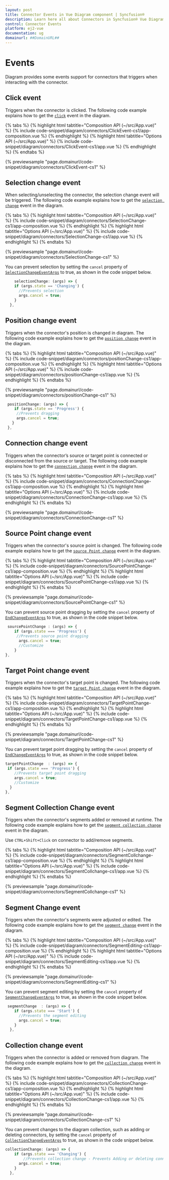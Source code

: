 ```yaml
---
layout: post
title: Connector Events in Vue Diagram component | Syncfusion®
description: Learn here all about Connectors in Syncfusion® Vue Diagram component of Syncfusion Essential® JS 2 and more.
control: Connector Events 
platform: ej2-vue
documentation: ug
domainurl: ##DomainURL##
---
```

# Events

Diagram provides some events support for connectors that triggers when interacting with the connector.

## Click event

Triggers when the connector is clicked. The following code example explains how to get the [`click`](https://ej2.syncfusion.com/vue/documentation/api/diagram/iclickeventargs/) event in the diagram.

{% tabs %}
{% highlight html tabtitle="Composition API (~/src/App.vue)" %}
{% include code-snippet/diagram/connectors/ClickEvent-cs1/app-composition.vue %}
{% endhighlight %}
{% highlight html tabtitle="Options API (~/src/App.vue)" %}
{% include code-snippet/diagram/connectors/ClickEvent-cs1/app.vue %}
{% endhighlight %}
{% endtabs %}
        
{% previewsample "page.domainurl/code-snippet/diagram/connectors/ClickEvent-cs1" %}

## Selection change event

When selecting/unselecting the connector, the selection change event will be triggered.
The following code example explains how to get the [`selection change`](https://ej2.syncfusion.com/vue/documentation/api/diagram/#selectionchange) event in the diagram.

{% tabs %}
{% highlight html tabtitle="Composition API (~/src/App.vue)" %}
{% include code-snippet/diagram/connectors/SelectionChange-cs1/app-composition.vue %}
{% endhighlight %}
{% highlight html tabtitle="Options API (~/src/App.vue)" %}
{% include code-snippet/diagram/connectors/SelectionChange-cs1/app.vue %}
{% endhighlight %}
{% endtabs %}
        
{% previewsample "page.domainurl/code-snippet/diagram/connectors/SelectionChange-cs1" %}

 You can prevent selection by setting the `cancel` property of [`SelectionChangeEventArgs`](https://ej2.syncfusion.com/vue/documentation/api/diagram/iselectionchangeeventargs/) to true, as shown in the code snippet below.

```ts
    selectionChange: (args) => {
    if (args.state == 'Changing') {
      //Prevents selection
      args.cancel = true;
    }
  },
```

## Position change event

Triggers when the connector's position is changed in diagram.
The following code example explains how to get the [`position change`](https://ej2.syncfusion.com/vue/documentation/api/diagram/idraggingeventargs/) event in the diagram.

{% tabs %}
{% highlight html tabtitle="Composition API (~/src/App.vue)" %}
{% include code-snippet/diagram/connectors/positionChange-cs1/app-composition.vue %}
{% endhighlight %}
{% highlight html tabtitle="Options API (~/src/App.vue)" %}
{% include code-snippet/diagram/connectors/positionChange-cs1/app.vue %}
{% endhighlight %}
{% endtabs %}
        
{% previewsample "page.domainurl/code-snippet/diagram/connectors/positionChange-cs1" %}

 ```ts
  positionChange: (args) => {
     if (args.state == 'Progress') {
      //Prevents dragging
      args.cancel = true;
    }
  },

```

## Connection change event

Triggers when the connector’s source or target point is connected or disconnected from the source or target.
The following code example explains how to get the [`connection change`](https://ej2.syncfusion.com/vue/documentation/api/diagram/iconnectionchangeeventargs/) event in the diagram.

{% tabs %}
{% highlight html tabtitle="Composition API (~/src/App.vue)" %}
{% include code-snippet/diagram/connectors/ConnectionChange-cs1/app-composition.vue %}
{% endhighlight %}
{% highlight html tabtitle="Options API (~/src/App.vue)" %}
{% include code-snippet/diagram/connectors/ConnectionChange-cs1/app.vue %}
{% endhighlight %}
{% endtabs %}
        
{% previewsample "page.domainurl/code-snippet/diagram/connectors/ConnectionChange-cs1" %}

## Source Point change event

Triggers when the connector's source point is changed.
The following code example explains how to get the [`source Point change`](https://ej2.syncfusion.com/vue/documentation/api/diagram/iEndChangeEventArgs/) event in the diagram.

{% tabs %}
{% highlight html tabtitle="Composition API (~/src/App.vue)" %}
{% include code-snippet/diagram/connectors/SourcePointChange-cs1/app-composition.vue %}
{% endhighlight %}
{% highlight html tabtitle="Options API (~/src/App.vue)" %}
{% include code-snippet/diagram/connectors/SourcePointChange-cs1/app.vue %}
{% endhighlight %}
{% endtabs %}
        
{% previewsample "page.domainurl/code-snippet/diagram/connectors/SourcePointChange-cs1" %}

 You can prevent source point dragging by setting the `cancel` property of [`EndChangeEventArgs`](https://ej2.syncfusion.com/vue/documentation/api/diagram/iEndChangeEventArgs/) to true, as shown in the code snippet below.

```javascript
 sourcePointChange : (args) => {
    if (args.state === 'Progress') {
     //Prevents source point dragging
      args.cancel = true;
      //Customize
    }
},
```

## Target Point change event

Triggers when the connector's target point is changed.
The following code example explains how to get the [`target Point change`](https://ej2.syncfusion.com/vue/documentation/api/diagram/iEndChangeEventArgs/) event in the diagram.

{% tabs %}
{% highlight html tabtitle="Composition API (~/src/App.vue)" %}
{% include code-snippet/diagram/connectors/TargetPointChange-cs1/app-composition.vue %}
{% endhighlight %}
{% highlight html tabtitle="Options API (~/src/App.vue)" %}
{% include code-snippet/diagram/connectors/TargetPointChange-cs1/app.vue %}
{% endhighlight %}
{% endtabs %}
        
{% previewsample "page.domainurl/code-snippet/diagram/connectors/TargetPointChange-cs1" %}

 You can prevent target point dragging by setting the `cancel` property of [`EndChangeEventArgs`](https://ej2.syncfusion.com/vue/documentation/api/diagram/iEndChangeEventArgs/) to true, as shown in the code snippet below.

```javascript
targetPointChange  : (args) => {
 if (args.state === 'Progress') {
    //Prevents target point dragging
    args.cancel = true;
    //Customize
  }
},
```

## Segment Collection Change event

Triggers when the connector's segments added or removed at runtime.
The following code example explains how to get the [`segment collection change`](https://ej2.syncfusion.com/vue/documentation/api/diagram/iSegmentCollectionChangeEventArgs/) event in the diagram. 

Use `CTRL+Shift+Click` on connector to add/remove segments.

{% tabs %}
{% highlight html tabtitle="Composition API (~/src/App.vue)" %}
{% include code-snippet/diagram/connectors/SegmentCollchange-cs1/app-composition.vue %}
{% endhighlight %}
{% highlight html tabtitle="Options API (~/src/App.vue)" %}
{% include code-snippet/diagram/connectors/SegmentCollchange-cs1/app.vue %}
{% endhighlight %}
{% endtabs %}
        
{% previewsample "page.domainurl/code-snippet/diagram/connectors/SegmentCollchange-cs1" %}

## Segment Change event

Triggers when the connector's segments were adjusted or edited.
The following code example explains how to get the [`segment change`](https://ej2.syncfusion.com/vue/documentation/api/diagram/iSegmentCollectionChangeEventArgs/) event in the diagram.

{% tabs %}
{% highlight html tabtitle="Composition API (~/src/App.vue)" %}
{% include code-snippet/diagram/connectors/SegmentEditing-cs1/app-composition.vue %}
{% endhighlight %}
{% highlight html tabtitle="Options API (~/src/App.vue)" %}
{% include code-snippet/diagram/connectors/SegmentEditing-cs1/app.vue %}
{% endhighlight %}
{% endtabs %}
        
{% previewsample "page.domainurl/code-snippet/diagram/connectors/SegmentEditing-cs1" %}

 You can prevent segment editing by setting the `cancel` property of [`SegmentChangeEventArgs`](https://ej2.syncfusion.com/vue/documentation/api/diagram/iEndChangeEventArgs/) to true, as shown in the code snippet below.

``` javascript
 segmentChange  : (args) => {
    if (args.state === 'Start') {
      //Prevents the segment editing
      args.cancel = true;
    }
  },

```
## Collection change event

Triggers when the connector is added or removed from diagram.
The following code example explains how to get the [`collection change`](https://ej2.syncfusion.com/vue/documentation/api/diagram/icollectionchangeeventargs/) event in the diagram.

{% tabs %}
{% highlight html tabtitle="Composition API (~/src/App.vue)" %}
{% include code-snippet/diagram/connectors/CollectionChange-cs1/app-composition.vue %}
{% endhighlight %}
{% highlight html tabtitle="Options API (~/src/App.vue)" %}
{% include code-snippet/diagram/connectors/CollectionChange-cs1/app.vue %}
{% endhighlight %}
{% endtabs %}
        
{% previewsample "page.domainurl/code-snippet/diagram/connectors/CollectionChange-cs1" %}

You can prevent changes to the diagram collection, such as adding or deleting connectors, by setting the `cancel` property of [`CollectionChangeEventArgs`](https://ej2.syncfusion.com/vue/documentation/api/diagram/icollectionchangeeventargs/) to true, as shown in the code snippet below.

``` javascript
collectionChange: (args) => {
    if (args.state === 'Changing') {
        //Prevents collection change - Prevents Adding or deleting connectors
      args.cancel = true;
    }
  },
````